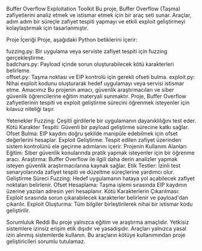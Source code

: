 Buffer Overflow Exploitation Toolkit
Bu proje, Buffer Overflow (Taşma) zafiyetlerini analiz etmek ve istismar etmek için bir araç seti sunar. Araçlar, adım adım bir süreçle zafiyet tespiti yapmayı ve etkili exploit geliştirmeyi kolaylaştırmak için tasarlanmıştır.

Proje İçeriği
Proje, aşağıdaki Python betiklerini içerir:

fuzzing.py: Bir uygulama veya serviste zafiyet tespiti için fuzzing gerçekleştirme.
<br> badchars.py: Payload içinde sorun oluşturabilecek kötü karakterleri belirleme. <br>
offset.py: Taşma noktası ve EIP kontrolü için gerekli ofseti bulma.
exploit.py: Nihai exploit kodunu oluşturarak hedef uygulamayı veya servisi istismar etme.
Amacımız
Bu projenin amacı, güvenlik araştırmacıları ve siber güvenlik öğrencilerine eğitim materyali sunmaktır. Proje, Buffer Overflow zafiyetlerinin tespiti ve exploit geliştirme sürecini öğrenmek isteyenler için kılavuz niteliği taşır.

Yetenekler
Fuzzing: Çeşitli girdilerle bir uygulamanın dayanıklılığını test eder.
Kötü Karakter Tespiti: Güvenli bir payload geliştirme sürecine katkı sağlar.
Ofset Bulma: EIP kaydını doğru şekilde manipüle edebilmek için ofset değerlerini hesaplar.
Exploit Geliştirme: Tespit edilen zafiyet üzerinden sistem kontrolünü ele geçirme adımlarını içerir.
Projenin Kullanım Alanları
Eğitim: Siber güvenlik konularında pratik yapmak isteyenler için bir öğrenme aracı.
Araştırma: Buffer Overflow ile ilgili daha derin analizler yapmak isteyen güvenlik araştırmacılarına kaynak sağlar.
Etik Testler: İzinli test senaryolarında zafiyet tespiti ve düzeltme süreçlerine yardımcı olur.
Geliştirme Süreci
Fuzzing: Hedef uygulamanın hataya yol açabilecek zafiyet noktaları belirlenir.
Ofset Hesaplama: Taşma işlemi sırasında EIP kaydının üzerine yazılan adresin yeri hesaplanır.
Kötü Karakterlerin Çıkarılması: Exploit sırasında sorun çıkarabilecek karakterler belirlenir ve payload'dan çıkarılır.
Exploit Oluşturma: Tüm bilgiler birleştirilerek nihai bir istismar kodu geliştirilir.


Sorumluluk Reddi
Bu proje yalnızca eğitim ve araştırma amaçlıdır. Yetkisiz sistemlere izinsiz erişim etik dışıdır ve yasadışıdır. Araçları yalnızca yasal izin alınmış sistemlerde kullanın. Bu araçların kötüye kullanımından proje geliştiricileri sorumlu tutulamaz.
